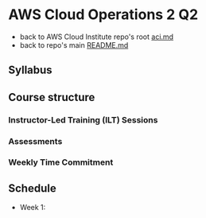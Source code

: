 # AWS Cloud Operations 2 Q2

* back to AWS Cloud Institute repo's root [aci.md](../aci.md)
* back to repo's main [README.md](../../../README.md)

## Syllabus

## Course structure

### Instructor-Led Training (ILT) Sessions

### Assessments

### Weekly Time Commitment

## Schedule

* Week 1: []()

